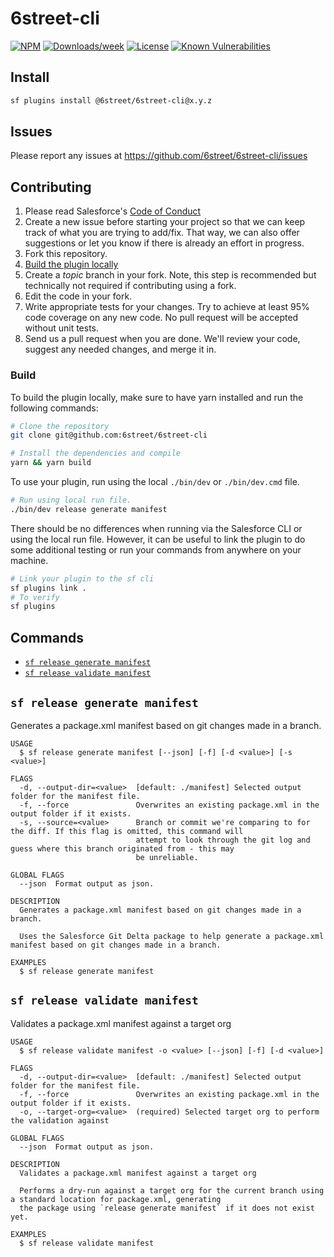 # 6street-cli

[![NPM](https://img.shields.io/npm/v/@6street/6street-cli.svg?label=6street-cli)](https://www.npmjs.com/package/@6street/6street-cli)
[![Downloads/week](https://img.shields.io/npm/dw/@6street/6street-cli.svg)](https://www.npmjs.com/package/@6street/6street-cli)
[![License](https://img.shields.io/badge/License-MIT-brightgreen.svg)](https://raw.githubusercontent.com/6street/6street-cli/main/LICENSE.txt)
[![Known Vulnerabilities](https://snyk.io/test/github/6street/6street-cli/badge.svg)](https://snyk.io/test/github/6street/6street-cli)

## Install

```bash
sf plugins install @6street/6street-cli@x.y.z
```

## Issues

Please report any issues at https://github.com/6street/6street-cli/issues

## Contributing

1. Please read Salesforce's [Code of Conduct](CODE_OF_CONDUCT.md)
2. Create a new issue before starting your project so that we can keep track of
   what you are trying to add/fix. That way, we can also offer suggestions or
   let you know if there is already an effort in progress.
3. Fork this repository.
4. [Build the plugin locally](#build)
5. Create a _topic_ branch in your fork. Note, this step is recommended but technically not required if contributing using a fork.
6. Edit the code in your fork.
7. Write appropriate tests for your changes. Try to achieve at least 95% code coverage on any new code. No pull request will be accepted without unit tests.
8. Send us a pull request when you are done. We'll review your code, suggest any needed changes, and merge it in.

### Build

To build the plugin locally, make sure to have yarn installed and run the following commands:

```bash
# Clone the repository
git clone git@github.com:6street/6street-cli

# Install the dependencies and compile
yarn && yarn build
```

To use your plugin, run using the local `./bin/dev` or `./bin/dev.cmd` file.

```bash
# Run using local run file.
./bin/dev release generate manifest
```

There should be no differences when running via the Salesforce CLI or using the local run file. However, it can be useful to link the plugin to do some additional testing or run your commands from anywhere on your machine.

```bash
# Link your plugin to the sf cli
sf plugins link .
# To verify
sf plugins
```

## Commands

<!-- commands -->

- [`sf release generate manifest`](#sf-release-generate-manifest)
- [`sf release validate manifest`](#sf-release-validate-manifest)

## `sf release generate manifest`

Generates a package.xml manifest based on git changes made in a branch.

```
USAGE
  $ sf release generate manifest [--json] [-f] [-d <value>] [-s <value>]

FLAGS
  -d, --output-dir=<value>  [default: ./manifest] Selected output folder for the manifest file.
  -f, --force               Overwrites an existing package.xml in the output folder if it exists.
  -s, --source=<value>      Branch or commit we're comparing to for the diff. If this flag is omitted, this command will
                            attempt to look through the git log and guess where this branch originated from - this may
                            be unreliable.

GLOBAL FLAGS
  --json  Format output as json.

DESCRIPTION
  Generates a package.xml manifest based on git changes made in a branch.

  Uses the Salesforce Git Delta package to help generate a package.xml manifest based on git changes made in a branch.

EXAMPLES
  $ sf release generate manifest
```

## `sf release validate manifest`

Validates a package.xml manifest against a target org

```
USAGE
  $ sf release validate manifest -o <value> [--json] [-f] [-d <value>]

FLAGS
  -d, --output-dir=<value>  [default: ./manifest] Selected output folder for the manifest file.
  -f, --force               Overwrites an existing package.xml in the output folder if it exists.
  -o, --target-org=<value>  (required) Selected target org to perform the validation against

GLOBAL FLAGS
  --json  Format output as json.

DESCRIPTION
  Validates a package.xml manifest against a target org

  Performs a dry-run against a target org for the current branch using a standard location for package.xml, generating
  the package using `release generate manifest` if it does not exist yet.

EXAMPLES
  $ sf release validate manifest
```

<!-- commandsstop -->
